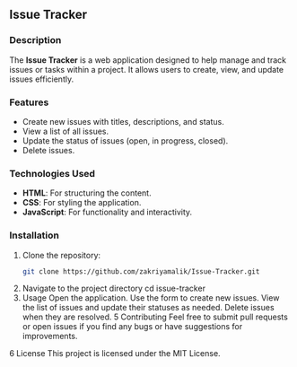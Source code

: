 ## Issue Tracker

### Description
The **Issue Tracker** is a web application designed to help manage and track issues or tasks within a project. It allows users to create, view, and update issues efficiently.

### Features
- Create new issues with titles, descriptions, and status.
- View a list of all issues.
- Update the status of issues (open, in progress, closed).
- Delete issues.

### Technologies Used
- **HTML**: For structuring the content.
- **CSS**: For styling the application.
- **JavaScript**: For functionality and interactivity.

### Installation
1. Clone the repository:
   ```bash
   git clone https://github.com/zakriyamalik/Issue-Tracker.git
2. Navigate to the project directory
   cd issue-tracker
3. Usage
Open the application.
Use the form to create new issues.
View the list of issues and update their statuses as needed.
Delete issues when they are resolved.
5 Contributing
Feel free to submit pull requests or open issues if you find any bugs or have suggestions for improvements.

6 License
This project is licensed under the MIT License.
